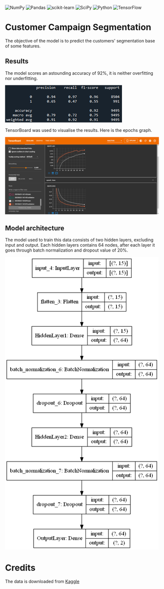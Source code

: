 ![NumPy](https://img.shields.io/badge/numpy-%23013243.svg?style=for-the-badge&logo=numpy&logoColor=white)
![Pandas](https://img.shields.io/badge/pandas-%23150458.svg?style=for-the-badge&logo=pandas&logoColor=white)
![scikit-learn](https://img.shields.io/badge/scikit--learn-%23F7931E.svg?style=for-the-badge&logo=scikit-learn&logoColor=white)
![SciPy](https://img.shields.io/badge/SciPy-%230C55A5.svg?style=for-the-badge&logo=scipy&logoColor=%white)
![Python](https://img.shields.io/badge/python-3670A0?style=for-the-badge&logo=python&logoColor=ffdd54)
![TensorFlow](https://img.shields.io/badge/TensorFlow-FF6F00?style=for-the-badge&logo=TensorFlow&logoColor=white)

# Customer Campaign Segmentation
The objective of the model is to predict the customers' segmentation base of some features.

## Results

The model scores an astounding accuracy of 92%, it is neither overfitting nor underfitting.

![Score](static/classification_report.png)

TensorBoard was used to visualise the results. Here is the epochs graph.

![TensorBoard](static/tensorboard.png)

## Model architecture

The model used to train this data consists of two hidden layers, excluding input and output.
Each hidden layers contains 64 nodes, after each layer it goes through batch normalization and dropout value of 20%.

![Model](static/model.png)

# Credits

The data is downloaded from
[Kaggle](https://www.kaggle.com/datasets/kunalgupta2616/hackerearth-customer-segmentation-hackathon)




